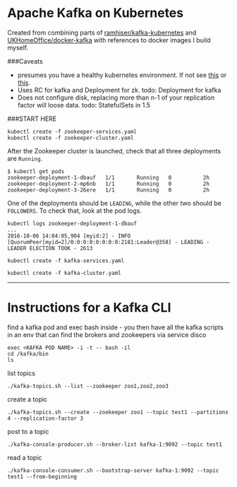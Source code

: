 # Apache Kafka on Kubernetes

Created from combining parts of [ramhiser/kafka-kubernetes](https://github.com/ramhiser/kafka-kubernetes) and [UKHomeOffice/docker-kafka](https://github.com/UKHomeOffice/docker-kafka) with references to docker images I build myself.

###Caveats
* presumes you have a healthy kubernetes environment.  If not see [this](https://gist.github.com/navicore/5b67aba5c6c0c30f91e3c65f1e31507f) or [this](http://kubernetes.io/docs/getting-started-guides).
* Uses RC for kafka and Deployment for zk.  todo: Deployment for kafka
* Does not configure disk, replacing more than n-1 of your replication factor will loose data. todo: StatefulSets in 1.5

###START HERE
```
kubectl create -f zookeeper-services.yaml
kubectl create -f zookeeper-cluster.yaml
```

After the Zookeeper cluster is launched, check that all three deployments are
`Running`.

```
$ kubectl get pods
zookeeper-deployment-1-dbauf   1/1       Running   0          2h
zookeeper-deployment-2-mp6nb   1/1       Running   0          2h
zookeeper-deployment-3-26ere   1/1       Running   0          2h
```

One of the deployments should be `LEADING`, while the other two should be
`FOLLOWERS`. To check that, look at the pod logs.

```
kubectl logs zookeeper-deployment-1-dbauf
...
2016-10-06 14:04:05,904 [myid:2] - INFO [QuorumPeer[myid=2]/0:0:0:0:0:0:0:0:2181:Leader@358] - LEADING - LEADER ELECTION TOOK - 2613
```

```
kubectl create -f kafka-services.yaml
```

```
kubectl create -f kafka-cluster.yaml
```
------

# Instructions for a Kafka CLI

find a kafka pod and exec bash inside - you then have all the kafka scripts in
an env that can find the brokers and zookeepers via service disco
```
exec <KAFKA POD NAME> -i -t -- bash -il
cd /kafka/bin
ls
```

list topics

```
./kafka-topics.sh --list --zookeeper zoo1,zoo2,zoo3
```

create a topic

```
./kafka-topics.sh --create --zookeeper zoo1 --topic test1 --partitions 4 --replication-factor 3
```

post to a topic

```
./kafka-console-producer.sh --broker-list kafka-1:9092 --topic test1
```

read a topic

```
./kafka-console-consumer.sh --bootstrap-server kafka-1:9092 --topic test1 --from-beginning
```

